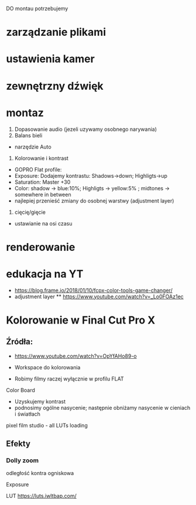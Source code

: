 DO montau potrzebujemy


# zarządzanie plikami

# ustawienia kamer

# zewnętrzny dźwięk

# montaz
1. Dopasowanie audio (jezeli uzywamy osobnego narywania)
1. Balans bieli
* narzędzie Auto
1. Kolorowanie i kontrast
* GOPRO Flat profile:
* Exposure: Dodajemy kontrastu: Shadows->down; Highligts->up
* Saturation: Master +30
* Color: shadow -> blue:10%; Highligts -> yellow:5% ; midtones -> somewhere in between
* najlepiej przenieść zmiany do osobnej warstwy (adjustment layer)
1. cięcię/gięcie
* ustawianie na osi czasu

# renderowanie






# edukacja na YT
* https://blog.frame.io/2018/01/10/fcpx-color-tools-game-changer/
* adjustment layer
** https://www.youtube.com/watch?v=_Lo0FOAz1ec



# Kolorowanie w Final Cut Pro X

## Źródła:
* https://www.youtube.com/watch?v=OpYfAHo89-o




* Workspace do kolorowania
* Robimy filmy raczej wyłącznie w profilu FLAT

Color Board
* Uzyskujemy kontrast
* podnosimy ogólne nasycenie; następnie obniżamy nasycenie w cieniach i światłach

pixel film studio - all LUTs loading

## Efekty
### Dolly zoom


odległość kontra ogniskowa


Exposure

LUT
https://luts.iwltbap.com/
